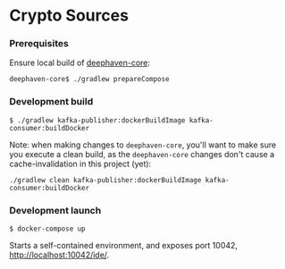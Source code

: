 # Crypto Sources

### Prerequisites

Ensure local build of [deephaven-core](https://github.com/deephaven/deephaven-core):

```
deephaven-core$ ./gradlew prepareCompose
```

### Development build

```
$ ./gradlew kafka-publisher:dockerBuildImage kafka-consumer:buildDocker
```

Note: when making changes to `deephaven-core`, you'll want to make sure you execute a clean build, as the `deephaven-core` changes don't cause a cache-invalidation in this project (yet):

```
./gradlew clean kafka-publisher:dockerBuildImage kafka-consumer:buildDocker
```

### Development launch

```
$ docker-compose up
```

Starts a self-contained environment, and exposes port 10042, [http://localhost:10042/ide/](http://localhost:10042/ide/).

